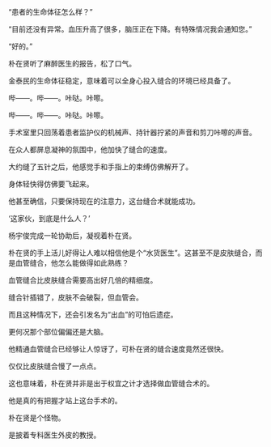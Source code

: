 “患者的生命体征怎么样？”

“目前还没有异常。血压升高了很多，脑压正在下降。有特殊情况我会通知您。”

“好的。”

朴在贤听了麻醉医生的报告，松了口气。

金泰民的生命体征稳定，意味着可以全身心投入缝合的环境已经具备了。

哔——。哔——。咔哒。咔嚓。

哔——。哔——。咔哒。咔嚓。

手术室里只回荡着患者监护仪的机械声、持针器拧紧的声音和剪刀咔嚓的声音。

在众人都屏息凝神的氛围中，他加快了缝合的速度。

大约缝了五针之后，他感觉手和手指上的束缚仿佛解开了。

身体轻快得仿佛要飞起来。

他甚至确信，只要保持现在的注意力，这台缝合术就能成功。

‘这家伙，到底是什么人？’

杨宇俊完成一轮协助后，凝视着朴在贤。

朴在贤的手上活儿好得让人难以相信他是个“水货医生”。这甚至不是皮肤缝合，而是血管缝合，他怎么能做得如此熟练？

血管缝合比皮肤缝合需要高出好几倍的精细度。

缝合针插错了，皮肤不会破裂，但血管会。

而且这种情况下，还会引发名为“出血”的可怕后遗症。

更何况那个部位偏偏还是大脑。

他精通血管缝合已经够让人惊讶了，可朴在贤的缝合速度竟然还很快。

仅仅比皮肤缝合慢了一点点。

这也意味着，朴在贤并非是出于权宜之计才选择做血管缝合术的。

他是真的有把握才站上这台手术的。

朴在贤是个怪物。

是披着专科医生外皮的教授。